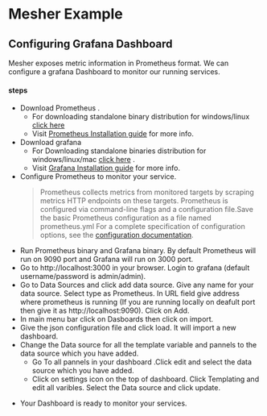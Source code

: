 # Mesher Example


## Configuring Grafana Dashboard 
Mesher exposes metric information in Prometheus format. We can configure a grafana Dashboard to monitor our running services.
#### **steps**
  - Download Prometheus .
    * For downloading standalone binary distribution for windows/linux [click here](https://prometheus.io/download/)
    * Visit [Prometheus Installation guide](https://prometheus.io/docs/prometheus/latest/installation/) for more info. 
  - Download grafana 
    * For  Downloading standalone binaries distribution for windows/linux/mac  [click here](https://grafana.com/grafana/download) .
    * Visit [Grafana Installation guide](http://docs.grafana.org/installation/) for more info.
 - Configure Prometheus to monitor your service.
    > Prometheus collects metrics from monitored targets by scraping metrics HTTP endpoints on these targets.
Prometheus is configured via command-line flags and a configuration file.Save the basic Prometheus configuration as a file named prometheus.yml
For a complete specification of configuration options, see the [configuration documentation](https://prometheus.io/docs/prometheus/latest/configuration/configuration/).
- Run Prometheus binary and Grafana binary. By default Prometheus will run on 9090 port and Grafana will run on 3000 port.
- Go to http://localhost:3000 in your browser. Login to grafana (default username/password is admin/admin).
- Go to Data Sources and click add data source. Give any name for your data source. 
Select type as Prometheus. In URL field give address where prometheus is running (If you are running locally on deafult port then give it as http://localhost:9090).  Click on Add.
- In main menu bar click on Dasboards then click on import. 
- Give the json configuration file and click load. It will import a new dashboard.
- Change the Data source for all the template variable and pannels to the data source which you have added.
   * Go To all pannels in your dashboard .Click edit and select the data source which you have added.
   * Click on settings icon on the top of dashboard. Click Templating and edit all varibles. Select the Data source and click update.
   
* Your Dashboard is ready to monitor your services.
 
